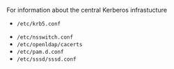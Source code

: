 For information about the central Kerberos infrastucture

+ ` /etc/krb5.conf `
* ` /etc/nsswitch.conf `
* ` /etc/openldap/cacerts `
* ` /etc/pam.d.conf `
* ` /etc/sssd/sssd.conf `
